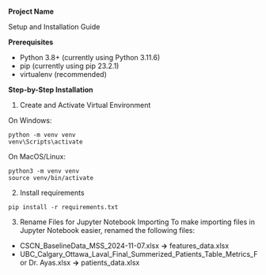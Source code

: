 **Project Name**

Setup and Installation Guide

**Prerequisites**
- Python 3.8+ (currently using Python 3.11.6)
- pip (currently using pip 23.2.1)
- virtualenv (recommended)
  
**Step-by-Step Installation**
1. Create and Activate Virtual Environment

On Windows:
```
python -m venv venv
venv\Scripts\activate
```

On MacOS/Linux:
```
python3 -m venv venv
source venv/bin/activate
```

2. Install requirements
```
pip install -r requirements.txt
```

3. Rename Files for Jupyter Notebook Importing
To make importing files in Jupyter Notebook easier, renamed the following files:

- CSCN_BaselineData_MSS_2024-11-07.xlsx  **->**   features_data.xlsx
- UBC_Calgary_Ottawa_Laval_Final_Summerized_Patients_Table_Metrics_For Dr. Ayas.xlsx   **->**    patients_data.xlsx


